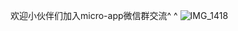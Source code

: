 
欢迎小伙伴们加入micro-app微信群交流^ ^
![IMG_1418](https://github.com/user-attachments/assets/ebc088c9-1d38-412c-824f-9168145396b2)














